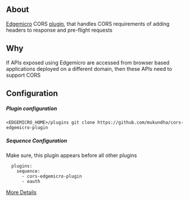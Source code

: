 ## About
[Edgemicro](http://docs.apigee.com/microgateway/content/edge-microgateway-home) CORS [plugin](http://docs.apigee.com/microgateway/latest/using-plugins), that handles CORS requirements of adding headers to response and pre-flight requests


## Why
If APIs exposed using Edgemicro are accessed from browser based applications deployed on a different domain, then these APIs need to support CORS

## Configuration

##### Plugin configuration
```
<EDGEMICRO_HOME>/plugins git clone https://github.com/mukundha/cors-edgemicro-plugin
```

##### Sequence Configuration
Make sure, this plugin appears before all other plugins
```
  plugins:
    sequence:
      - cors-edgemicro-plugin
      - oauth
```
[More Details](http://docs.apigee.com/microgateway/latest/using-plugins)

